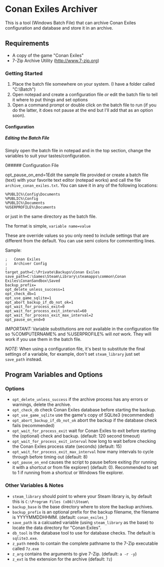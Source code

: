  
# Conan Exiles Archiver

This is a tool (Windows Batch File) that can archive Conan Exiles configuration and database and store it in an archive.


## Requirements

* A copy of the game "Conan Exiles"
* 7-Zip Archive Utility (http://www.7-zip.org)

### Getting Started

1. Place the batch file somewhere on your system.  (I have a folder called "C:\Batch")
2. Open notepad and create a configuration file *or* edit the batch file to tell it where to put things and set options
3. Open a command prompt or double click on the batch file to run (if you do the latter, it does not pause at the end but I'll add that as an option soon).

#### Configuration
##### Editing the Batch File
 
Simply open the batch file in notepad and in the top section, change the variables to suit your tastes/configuration.

0##### Configuration File

opt_pause_on_end=1Edit the sample file provided or create a batch file (text) with your favorite text editor (notepad works) and call the file `archive_conan_exiles.txt`.  You can save it in any of the following locations:

```
%PUBLIC%\Config\Documents
%PUBLIC%\Config
%PUBLIC%\Documents
%USERPROFILE%\Documents
```

or just in the same directory as the batch file.

The format is simple, `variable name=value`

These are override values so you only need to include settings that are different from the default.
You can use semi colons for commentting lines.

Sample:

```
;	Conan Exiles
;	Archiver Config
;
target_path=C:\Private\Backups\Conan Exiles
save_path=C:\Games\Steam\Library\steamapps\common\Conan Exiles\ConanSandbox\Saved
backup_prefix=
opt_delete_unless_success=1
opt_check_db=1
opt_use_game_sqlite=1
opt_abort_backup_if_db_not_ok=1
opt_wait_for_process_exit=0
opt_wait_for_process_exit_interval=60
opt_wait_for_process_exit_max_interval=2
opt_pause_on_end=0
```

*IMPORTANT:* Variable substitutions are *not* available in the configuration file so %COMPUTERNAME% and %USERPROFILE% will *not* work.  They will work if you use them in the batch file.

*NOTE:* When using a configuration file, it's best to substitute the final settings of a variable, for example, don't set `steam_library` just set `save_path` instead.


## Program Variables and Options

### Options

* `opt_delete_unless_success` if the archive process has any errors or warnings, delete the archive.
* `opt_check_db` check Conan Exiles database before starting the backup.
* `opt_use_game_sqlite` use the game's copy of SQLite3 (recommended)
* `opt_abort_backup_if_db_not_ok` abort the backup if the database check fails (recommended)
* `opt_wait_for_process_exit` wait for Conan Exiles to exit before starting the (optional) check and backup. (default: 120 second timeout)
* `opt_wait_for_process_exit_interval` how long to wait before checking the Conan Exiles process state (seconds) (default: 15)
* `opt_wait_for_process_exit_max_interval` how many intervals to cycle through before timing out (default: 8)
* `opt_pause_on_end` causes the script to pause before exiting (for running it with a shortcut or from file explorer) (default: 0).  Recommended to set to 1 if running from a shortcut or Windows file explorer.

### Other Variables & Notes

* `steam_library` should point to where your Steam library is, by default this is `C:\Program Files (x86)\Steam\`
* `backup_base` is the base directory where to store the backup archives.
* `backup_prefix` is an optional prefix for the backup filename, the filename is YYYYMMDDHHMM. (default: `conan_exiles_`)
* `save_path` is a calcuated variable (using `steam_library` as the base) to locate the data directory for "Conan Exiles".
* `db_tool` is the database tool to use for database checks.  The default is `sqlite3.exe`.
* `z_path` needs to contain the complete pathname to the 7-Zip executable called `7z.exe`
* `z_arg` contains the arguments to give 7-Zip. (default: `a -r -y`)
* `z_ext` is the extension for the archive (default: `7z`)
